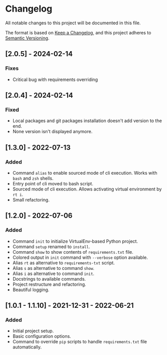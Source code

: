 # Changelog
All notable changes to this project will be documented in this file.

The format is based on [Keep a Changelog](https://keepachangelog.com/en/1.0.0/),
and this project adheres to [Semantic Versioning](https://semver.org/spec/v2.0.0.html).


## [2.0.5] - 2024-02-14
### Fixes
- Critical bug with requirements overriding


## [2.0.4] - 2024-02-14
### Fixed 
- Local packages and git packages installation doesn't add version to the end.
- None version isn't displayed anymore.


## [1.3.0] - 2022-07-13
### Added
- Command `alias` to enable sourced mode of cli execution. Works with `bash` and `zsh` shells.
- Entry point of cli moved to bash script.
- Sourced mode of cli execution. Allows activating virtual environment by `rt i`.
- Small refactoring.


## [1.2.0] - 2022-07-06
### Added
- Command `init` to initialize VirtualEnv-based Python project.
- Command `setup` renamed to `install`.
- Command `show` to show contents of `requirements.txt` file.
- Colored output in `init` command with `--verbose` option available.
- Alias `rt` as alternative to `requirements-txt` script.
- Alias `s` as alternative to command `show`.
- Alias `i` as alternative to command `init`.
- Docstrings to available commands.
- Project restructure and refactoring.
- Beautiful logging.

## [1.0.1 - 1.1.10] - 2021-12-31 - 2022-06-21
### Added
- Initial project setup.
- Basic configuration options.
- Command to override `pip` scripts to handle `requirements.txt` file automatically.
